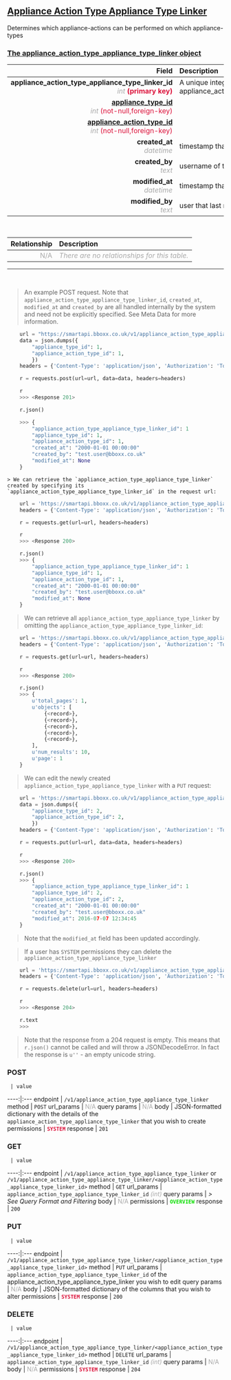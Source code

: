 ## <u>Appliance Action Type Appliance Type Linker</u>
Determines which appliance-actions can be performed on which appliance-types


### <u>The appliance_action_type_appliance_type_linker object</u>

Field | Description
------:|:------------
__appliance_action_type_appliance_type_linker_id__ <br><font color="DarkGray">_int_</font> <font color="Crimson">__(primary key)__</font> | A unique integer identifier for each appliance_action_type_appliance_type_linker.
__<a href="/#appliance-type">appliance_type_id</a>__ <br><font color="DarkGray">_int_</font> <font color="Crimson">(not-null,foreign-key)</font> | 
__<a href="/#appliance-action-type">appliance_action_type_id</a>__ <br><font color="DarkGray">_int_</font> <font color="Crimson">(not-null,foreign-key)</font> | 
__created_at__  <br><font color="DarkGray">_datetime_</font> | timestamp that the record was created at
__created_by__  <br><font color="DarkGray">_text_</font>| username of the user who created the record
__modified_at__ <br><font color="DarkGray">_datetime_</font>| timestamp that the record was last modified
__modified_by__ <br><font color="DarkGray">_text_</font>| user that last modified the record

<br>

Relationship | Description
-------------:|:------------
<font color="DarkGray">N/A</font> | <font color="DarkGray">_There are no relationships for this table._</font>

<hr>
<br>

> An example POST request. Note that `appliance_action_type_appliance_type_linker_id`, `created_at`, `modified_at` and `created_by` are all handled internally by the system and need not be explicitly specified. See Meta Data for more information.

```python
    url = "https://smartapi.bboxx.co.uk/v1/appliance_action_type_appliance_type_linker"
    data = json.dumps({
		"appliance_type_id": 1,
		"appliance_action_type_id": 1,
		})
    headers = {'Content-Type': 'application/json', 'Authorization': 'Token token=A_VALID_TOKEN'}

    r = requests.post(url=url, data=data, headers=headers)

    r
    >>> <Response 201>

    r.json()

    >>> {
		"appliance_action_type_appliance_type_linker_id": 1
		"appliance_type_id": 1,
		"appliance_action_type_id": 1,
		"created_at": "2000-01-01 00:00:00"
		"created_by": "test.user@bboxx.co.uk"
		"modified_at": None
	}
```

    > We can retrieve the `appliance_action_type_appliance_type_linker` created by specifying its `appliance_action_type_appliance_type_linker_id` in the request url:

```python
    url = 'https://smartapi.bboxx.co.uk/v1/appliance_action_type_appliance_type_linker/1'
    headers = {'Content-Type': 'application/json', 'Authorization': 'Token token=A_VALID_TOKEN'}

    r = requests.get(url=url, headers=headers)

    r
    >>> <Response 200>

    r.json()
    >>> {
		"appliance_action_type_appliance_type_linker_id": 1
		"appliance_type_id": 1,
		"appliance_action_type_id": 1,
		"created_at": "2000-01-01 00:00:00"
		"created_by": "test.user@bboxx.co.uk"
		"modified_at": None
	}
```

> We can retrieve all `appliance_action_type_appliance_type_linker` by omitting the `appliance_action_type_appliance_type_linker_id`:

```python
    url = 'https://smartapi.bboxx.co.uk/v1/appliance_action_type_appliance_type_linker'
    headers = {'Content-Type': 'application/json', 'Authorization': 'Token token=A_VALID_TOKEN'}

    r = requests.get(url=url, headers=headers)

    r
    >>> <Response 200>

    r.json()
    >>> {
        u'total_pages': 1,
        u'objects': [
            {<record>},
            {<record>},
            {<record>},
            {<record>},
            {<record>},
        ],
        u'num_results': 10,
        u'page': 1
    }
```

> We can edit the newly created `appliance_action_type_appliance_type_linker` with a `PUT` request:

```python
    url = 'https://smartapi.bboxx.co.uk/v1/appliance_action_type_appliance_type_linker/1'
    data = json.dumps({
		"appliance_type_id": 2,
		"appliance_action_type_id": 2,
		})
    headers = {'Content-Type': 'application/json', 'Authorization': 'Token token=A_VALID_TOKEN'}

    r = requests.put(url=url, data=data, headers=headers)

    r
    >>> <Response 200>

    r.json()
    >>> {
		"appliance_action_type_appliance_type_linker_id": 1
		"appliance_type_id": 2,
		"appliance_action_type_id": 2,
		"created_at": "2000-01-01 00:00:00"
		"created_by": "test.user@bboxx.co.uk"
		"modified_at": 2016-07-07 12:34:45
	}
```
> Note that the `modified_at` field has been updated accordingly.

> If a user has `SYSTEM` permissions they can delete the `appliance_action_type_appliance_type_linker`

```python
    url = 'https://smartapi.bboxx.co.uk/v1/appliance_action_type_appliance_type_linker/1'
    headers = {'Content-Type': 'application/json', 'Authorization': 'Token token=A_VALID_TOKEN'}

    r = requests.delete(url=url, headers=headers)

    r
    >>> <Response 204>

    r.text
    >>>
```
> Note that the response from a 204 request is empty. This means that `r.json()` cannot be called and will throw a JSONDecodeError. In fact the response is `u''` - an empty unicode string.



### POST
     | value
 ----:|:---
endpoint | `/v1/appliance_action_type_appliance_type_linker`
method | `POST`
url_params | <font color="DarkGray">N/A</font>
query params | <font color="DarkGray">N/A</font>
body | JSON-formatted dictionary with the details of the `appliance_action_type_appliance_type_linker` that you wish to create
permissions | <font color="Crimson">__`SYSTEM`__</font>
response | `201`

### GET
     | value
 ----:|:---
endpoint | `/v1/appliance_action_type_appliance_type_linker` or `/v1/appliance_action_type_appliance_type_linker/<appliance_action_type_appliance_type_linker_id>`
method | `GET`
url_params | `appliance_action_type_appliance_type_linker_id` <font color="DarkGray">_(int)_</font>
query params | *> See Query Format and Filtering*
body | <font color="DarkGray">N/A</font>
permissions | <font color="Jade">__`OVERVIEW`__</font>
response | `200`

### PUT
     | value
 ----:|:---
endpoint | `/v1/appliance_action_type_appliance_type_linker/<appliance_action_type_appliance_type_linker_id>`
method | `PUT`
url_params | `appliance_action_type_appliance_type_linker_id` of the appliance_action_type_appliance_type_linker you wish to edit
query params | <font color="DarkGray">N/A</font>
body | JSON-formatted dictionary of the columns that you wish to alter
permissions | <font color="Crimson">__`SYSTEM`__</font>
response | `200`

### DELETE
     | value
 ----:|:---
endpoint | `/v1/appliance_action_type_appliance_type_linker/<appliance_action_type_appliance_type_linker_id>`
method | `DELETE`
url_params | `appliance_action_type_appliance_type_linker_id` <font color="DarkGray">_(int)_</font>
query params | <font color="DarkGray">N/A</font>
body | <font color="DarkGray">N/A</font>
permissions | <font color="Crimson">__`SYSTEM`__</font>
response | `204`

    
